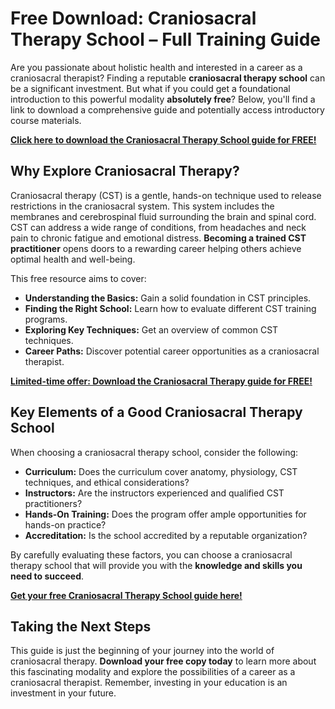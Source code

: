# Free Download: Craniosacral Therapy School – Full Training Guide

Are you passionate about holistic health and interested in a career as a craniosacral therapist? Finding a reputable **craniosacral therapy school** can be a significant investment. But what if you could get a foundational introduction to this powerful modality **absolutely free**? Below, you'll find a link to download a comprehensive guide and potentially access introductory course materials.

[**Click here to download the Craniosacral Therapy School guide for FREE!**](https://udemywork.com/craniosacral-therapy-school)

## Why Explore Craniosacral Therapy?

Craniosacral therapy (CST) is a gentle, hands-on technique used to release restrictions in the craniosacral system. This system includes the membranes and cerebrospinal fluid surrounding the brain and spinal cord. CST can address a wide range of conditions, from headaches and neck pain to chronic fatigue and emotional distress. **Becoming a trained CST practitioner** opens doors to a rewarding career helping others achieve optimal health and well-being.

This free resource aims to cover:

*   **Understanding the Basics:** Gain a solid foundation in CST principles.
*   **Finding the Right School:** Learn how to evaluate different CST training programs.
*   **Exploring Key Techniques:** Get an overview of common CST techniques.
*   **Career Paths:** Discover potential career opportunities as a craniosacral therapist.

[**Limited-time offer: Download the Craniosacral Therapy guide for FREE!**](https://udemywork.com/craniosacral-therapy-school)

## Key Elements of a Good Craniosacral Therapy School

When choosing a craniosacral therapy school, consider the following:

*   **Curriculum:** Does the curriculum cover anatomy, physiology, CST techniques, and ethical considerations?
*   **Instructors:** Are the instructors experienced and qualified CST practitioners?
*   **Hands-On Training:** Does the program offer ample opportunities for hands-on practice?
*   **Accreditation:** Is the school accredited by a reputable organization?

By carefully evaluating these factors, you can choose a craniosacral therapy school that will provide you with the **knowledge and skills you need to succeed**.

[**Get your free Craniosacral Therapy School guide here!**](https://udemywork.com/craniosacral-therapy-school)

## Taking the Next Steps

This guide is just the beginning of your journey into the world of craniosacral therapy. **Download your free copy today** to learn more about this fascinating modality and explore the possibilities of a career as a craniosacral therapist. Remember, investing in your education is an investment in your future.
